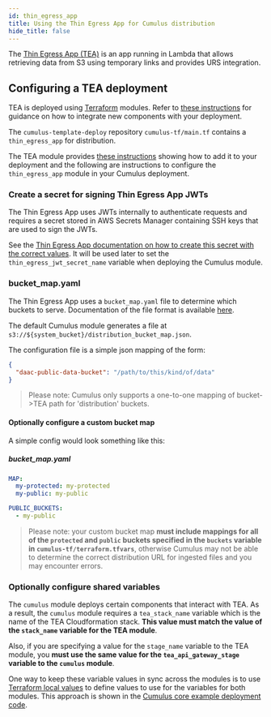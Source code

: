 ```yaml
---
id: thin_egress_app
title: Using the Thin Egress App for Cumulus distribution
hide_title: false
---
```


The [Thin Egress App (TEA)](https://github.com/asfadmin/thin-egress-app) is an app running in Lambda that allows retrieving data from S3 using temporary links and provides URS integration.

## Configuring a TEA deployment

TEA is deployed using [Terraform](https://terraform.io) modules. Refer to [these instructions](./components) for guidance on how to integrate new components with your deployment.

The `cumulus-template-deploy` repository `cumulus-tf/main.tf` contains a `thin_egress_app` for distribution.

The TEA module provides [these instructions](https://github.com/asfadmin/thin-egress-app/blob/devel/NGAP-DEPLOY-README.MD)
showing how to add it to your deployment and the following are instructions to configure the `thin_egress_app` module in your Cumulus deployment.

### Create a secret for signing Thin Egress App JWTs

The Thin Egress App uses JWTs internally to authenticate requests and requires a secret stored in AWS Secrets Manager containing SSH keys that are used to sign the JWTs.

See the [Thin Egress App documentation on how to create this secret with the correct values](https://github.com/asfadmin/thin-egress-app#jwt-cookie-secret). It will be used later to set the `thin_egress_jwt_secret_name` variable when deploying the Cumulus module.

### bucket_map.yaml

The Thin Egress App uses a `bucket_map.yaml` file to determine which buckets to
serve. Documentation of the file format is available [here](https://github.com/asfadmin/thin-egress-app#bucket-map).

The default Cumulus module generates a file at `s3://${system_bucket}/distribution_bucket_map.json`.

The configuration file is a simple json mapping of the form:

```json
{
  "daac-public-data-bucket": "/path/to/this/kind/of/data"
}
```

 > Please note: Cumulus only supports a one-to-one mapping of bucket->TEA path for 'distribution' buckets.

#### Optionally configure a custom bucket map

A simple config would look something like this:

##### bucket_map.yaml

```yaml
MAP:
  my-protected: my-protected
  my-public: my-public

PUBLIC_BUCKETS:
  - my-public
```

> Please note: your custom bucket map **must include mappings for all of the `protected` and `public` buckets specified in the `buckets` variable in `cumulus-tf/terraform.tfvars`**, otherwise Cumulus may not be able to determine the correct distribution URL for ingested files and you may encounter errors.

### Optionally configure shared variables

The `cumulus` module deploys certain components that interact with TEA. As a result, the `cumulus` module requires a `tea_stack_name` variable which is the name of the TEA Cloudformation stack. **This value must match the value of the `stack_name` variable for the TEA module**.

Also, if you are specifying a value for the `stage_name` variable to the TEA module, you **must use the same value for the `tea_api_gateway_stage` variable to the `cumulus` module**.

One way to keep these variable values in sync across the modules is to use [Terraform local values](https://www.terraform.io/docs/configuration/locals.html) to define values to use for the variables for both modules. This approach is shown in the [Cumulus core example deployment code](https://github.com/nasa/cumulus/blob/master/example/cumulus-tf/main.tf).
